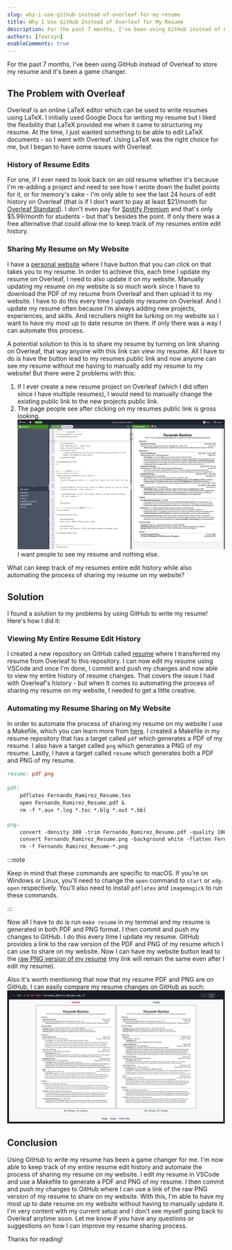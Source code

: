 ```yaml
---
slug: why-i-use-github-instead-of-overleaf-for-my-resume
title: Why I Use GitHub Instead of Overleaf for My Resume
description: For the past 7 months, I've been using GitHub instead of Overleaf to store my resume and it's been a game changer.
authors: [fearzyn]
enableComments: true
---
```


For the past 7 months, I've been using GitHub instead of Overleaf to store my resume and it's been a game changer.

<!-- truncate -->

## The Problem with Overleaf
Overleaf is an online LaTeX editor which can be used to write resumes using LaTeX. I initially used Google Docs for writing my resume but I liked the flexibility that LaTeX provided me when it came to structuring my resume. At the time, I just wanted something to be able to edit LaTeX documents - so I went with Overleaf. Using LaTeX was the right choice for me, but I began to have some issues with Overleaf. 

### History of Resume Edits
For one, if I ever need to look back on an old resume whether it's because I'm re-adding a project and need to see how I wrote down the bullet points for it, or for memory's sake - I'm only able to see the last 24 hours of edit history on Overleaf (that is if I don't want to pay at least $21/month for [Overleaf Standard](https://www.overleaf.com/user/subscription/choose-your-plan?itm_campaign=history)). I don't even pay for [Spotify Premium](https://www.spotify.com/us/student/) and that's only $5.99/month for students - but that's besides the point. If only there was a free alternative that could allow me to keep track of my resumes entire edit history.

### Sharing My Resume on My Website
I have a [personal website](https://www.fernandoramirez.me) where I have button that you can click on that takes you to my resume. In order to achieve this, each time I update my resume on Overleaf, I need to also update it on my website. Manually updating my resume on my website is so much work since I have to download the PDF of my resume from Overleaf and then upload it to my website. I have to do this every time I update my resume on Overleaf. And I update my resume often because I'm always adding new projects, experiences, and skills. And recruiters might be lurking on my website so I want to have my most up to date resume on there. If only there was a way I can automate this process.

A potential solution to this is to share my resume by turning on link sharing on Overleaf, that way anyone with this link can view my resume. All I have to do is have the button lead to my resumes public link and now anyone can see my resume without me having to manually add my resume to my website! But there were 2 problems with this:
1. If I ever create a new resume project on Overleaf (which I did often since I have multiple resumes), I would need to manually change the existing public link to the new projects public link.
2. The page people see after clicking on my resumes public link is gross looking.
![Ugly Overleaf Sharing](ugly-overleaf-sharing.png "Ugly Overleaf Sharing")
I want people to see my resume and nothing else.

What can keep track of my resumes entire edit history while also automating the process of sharing my resume on my website?

## Solution
I found a solution to my problems by using GitHub to write my resume! Here's how I did it:

### Viewing My Entire Resume Edit History
I created a new repository on GitHub called [resume](https://github.com/ramirezfernando/resume) where I transferred my resume from Overleaf to this repository. I can now edit my resume using VSCode and once I'm done, I commit and push my changes and now able to view my entire history of resume changes. That covers the issue I had with Overleaf's history - but when It comes to automating the process of sharing my resume on my website, I needed to get a little creative.

### Automating my Resume Sharing on My Website
In order to automate the process of sharing my resume on my website I use a Makefile, which you can learn more from [here](https://www.gnu.org/software/make/manual/make.html). I created a Makefile in my resume repository that has a target called `pdf` which generates a PDF of my resume. I also have a target called `png` which generates a PNG of my resume. Lastly, I have a target called `resume` which generates both a PDF and PNG of my resume. 
```makefile title="Makefile"
resume: pdf png

pdf:
	pdflatex Fernando_Ramirez_Resume.tex
	open Fernando_Ramirez_Resume.pdf &
	rm -f *.aux *.log *.toc *.blg *.out *.bbl

png:
	convert -density 300 -trim Fernando_Ramirez_Resume.pdf -quality 100 Fernando_Ramirez_Resume.png
	convert Fernando_Ramirez_Resume.png -background white -flatten Fernando_Ramirez_Resume.png
	rm -f Fernando_Ramirez_Resume-*.png
```

:::note

Keep in mind that these commands are specific to macOS. If you're on Windows or Linux, you'll need to change the `open` command to `start` or `xdg-open` respectively. You'll also need to install `pdflatex` and `imagemagick` to run these commands.

:::

Now all I have to do is run `make resume` in my terminal and my resume is generated in both PDF and PNG format. I then commit and push my changes to GitHub. I do this every time I update my resume. GitHub provides a link to the raw version of the PDF and PNG of my resume which I can use to share on my website. Now I can have my website button lead to the [raw PNG version of my resume](https://raw.githubusercontent.com/ramirezfernando/resume/main/Fernando_Ramirez_Resume.png) (my link will remain the same even after I edit my resume).

Also it's worth mentioning that now that my resume PDF and PNG are on GitHub, I can easily compare my resume changes on GitHub as such:
![GitHub Resume Compare](github-resume-compare.png "GitHub Resume Compare")

## Conclusion
Using GitHub to write my resume has been a game changer for me. I'm now able to keep track of my entire resume edit history and automate the process of sharing my resume on my website. I edit my resume in VSCode and use a Makefile to generate a PDF and PNG of my resume. I then commit and push my changes to GitHub where I can use a link of the raw PNG version of my resume to share on my website. With this, I'm able to have my most up to date resume on my website without having to manually update it. I'm very content with my current setup and I don't see myself going back to Overleaf anytime soon. Let me know if you have any questions or suggestions on how I can improve my resume sharing process.

Thanks for reading!

<br />